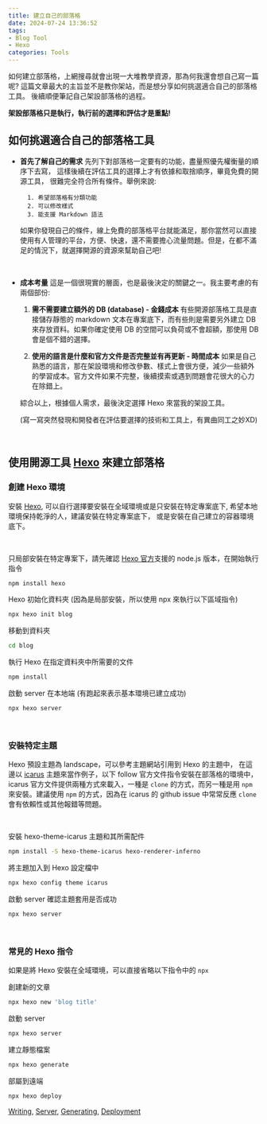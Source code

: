 ```yaml
---
title: 建立自己的部落格
date: 2024-07-24 13:36:52
tags:
- Blog Tool
- Hexo
categories: Tools
---
```


如何建立部落格，上網搜尋就會出現一大堆教學資源，那為何我還會想自己寫一篇呢?
這篇文章最大的主旨並不是教你架站，而是想分享如何挑選適合自己的部落格工具。
後續順便筆記自己架設部落格的過程。

**架設部落格只是執行，執行前的選擇和評估才是重點!**

<!-- more -->

## 如何挑選適合自己的部落格工具

* **首先了解自己的需求**
    先列下對部落格一定要有的功能，盡量照優先權衡量的順序下去寫，
    這樣後續在評估工具的選擇上才有依據和取捨順序，畢竟免費的開源工具，
    很難完全符合所有條件。舉例來說: 

        1. 希望部落格有分類功能 
        2. 可以修改樣式
        3. 能支援 Markdown 語法
    
    如果你發現自己的條件，線上免費的部落格平台就能滿足，那你當然可以直接使用有人管理的平台，方便、快速，還不需要擔心流量問題。但是，在都不滿足的情況下，就選擇開源的資源來幫助自己吧!

    <br/>

* **成本考量**
    這是一個很現實的層面，也是最後決定的關鍵之一。我主要考慮的有兩個部份:
    1. **需不需要建立額外的 DB (database) - 金錢成本**
    有些開源部落格工具是直接儲存靜態的 markdown 文本在專案底下，而有些則是需要另外建立 DB 來存放資料。如果你確定使用 DB 的空間可以負荷或不會超額，那使用 DB 會是個不錯的選擇。 

    2. **使用的語言是什麼和官方文件是否完整並有再更新 - 時間成本**
    如果是自己熟悉的語言，那在架設環境和修改參數、樣式上會很方便，減少一些額外的學習成本。官方文件如果不完整，後續摸索或遇到問題會花很大的心力在除錯上。

    綜合以上，根據個人需求，最後決定選擇 Hexo 來當我的架設工具。

    (寫一寫突然發現和開發者在評估要選擇的技術和工具上，有異曲同工之妙XD)

<br/>

## 使用開源工具 [Hexo](https://hexo.io/docs/index.html) 來建立部落格

### 創建 Hexo 環境 

安裝 [Hexo](https://hexo.io/docs/index.html), 可以自行選擇要安裝在全域環境或是只安裝在特定專案底下,
希望本地環境保持乾淨的人，建議安裝在特定專案底下，
或是安裝在自己建立的容器環境底下。

<br/>

只局部安裝在特定專案下，請先確認 [Hexo 官方](https://hexo.io/zh-cn/docs/#Node-js-%E7%89%88%E6%9C%AC%E9%99%90%E5%88%B6)支援的 node.js 版本，在開始執行指令

``` bash
npm install hexo
```

Hexo 初始化資料夾 (因為是局部安裝，所以使用 npx 來執行以下區域指令)
```bash
npx hexo init blog
```

移動到資料夾
```bash
cd blog
```

執行 Hexo 在指定資料夾中所需要的文件
```bash
npm install
```

啟動 server 在本地端 (有跑起來表示基本環境已建立成功)
```bash
npx hexo server
```

<br/>

### 安裝特定主題

Hexo 預設主題為 landscape，可以參考主題網站引用到 Hexo 的主題中，
在這邊以 [icarus](https://github.com/ppoffice/hexo-theme-icarus) 主題來當作例子，以下 follow 官方文件指令安裝在部落格的環境中，icarus 官方文件提供兩種方式來載入，一種是 `clone` 的方式，而另一種是用 `npm` 來安裝。建議使用 `npm` 的方式，因為在 icarus 的 github issue 中常常反應 `clone` 會有依賴性或其他報錯等問題。

<br/>

安裝 hexo-theme-icarus 主題和其所需配件
``` bash
npm install -S hexo-theme-icarus hexo-renderer-inferno
```

將主題加入到 Hexo 設定檔中
```bash
npx hexo config theme icarus
```

啟動 server 確認主題套用是否成功
```bash
npx hexo server
```

<br/>

### 常見的 Hexo 指令

如果是將 Hexo 安裝在全域環境，可以直接省略以下指令中的 `npx`

創建新的文章
``` bash
npx hexo new 'blog title'
```

啟動 server
``` bash
npx hexo server
```

建立靜態檔案
``` bash
npx hexo generate
```

部屬到遠端
``` bash
npx hexo deploy
```

[Writing](https://hexo.io/docs/writing.html), [Server](https://hexo.io/docs/server.html), [Generating](https://hexo.io/docs/generating.html), [Deployment](https://hexo.io/docs/one-command-deployment.html)
